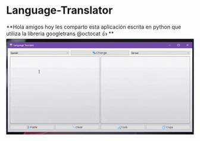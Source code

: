 # Language-Translator
**Hola amigos hoy les comparto esta aplicación escrita en python que utiliza la libreria googletrans @octocat :+1: **
![](Demo/Demo-GitHub-Language-Translator.gif)
